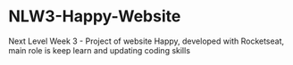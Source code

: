 # NLW3-Happy-Website
Next Level Week 3 - Project of website Happy, developed with Rocketseat, main role is keep learn and updating coding skills
